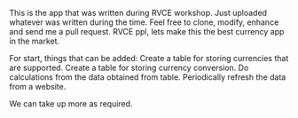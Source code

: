 This is the app that was written during RVCE workshop. Just uploaded whatever was written during the time. Feel free to clone, modify, enhance and send me a pull request. RVCE ppl, lets make this the best currency app in the market.

For start, things that can be added:
Create a table for storing currencies that are supported.
Create a table for storing currency conversion.
Do calculations from the data obtained from table.
Periodically refresh the data from a website.

We can take up more as required.
